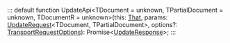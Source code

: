 :::
default function UpdateApi<TDocument = unknown, TPartialDocument = unknown, TDocumentR = unknown>(this: [That](./That.md), params: [UpdateRequest](./UpdateRequest.md)<TDocument, TPartialDocument>, options?: [TransportRequestOptions](./TransportRequestOptions.md)): Promise<[UpdateResponse](./UpdateResponse.md)<TDocumentR>>;
:::
